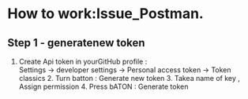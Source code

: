 # How to work:Issue_Postman.
## Step 1 - generatenew token
1. Create Api token in yourGitHub profile : <br/>
   Settings -> developer settings -> Personal access token -> Token classics
   2. Turn batton : Generate new token
   3. Takea name of key , Assign permission
   4. Press bATON : Generate token
  

